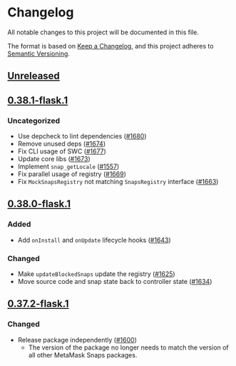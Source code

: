 # Changelog
All notable changes to this project will be documented in this file.

The format is based on [Keep a Changelog](https://keepachangelog.com/en/1.0.0/),
and this project adheres to [Semantic Versioning](https://semver.org/spec/v2.0.0.html).

## [Unreleased]

## [0.38.1-flask.1]
### Uncategorized
- Use depcheck to lint dependencies ([#1680](https://github.com/MetaMask/snaps-skunkworks.git/pull/1680))
- Remove unused deps ([#1674](https://github.com/MetaMask/snaps-skunkworks.git/pull/1674))
- Fix CLI usage of SWC ([#1677](https://github.com/MetaMask/snaps-skunkworks.git/pull/1677))
- Update core libs ([#1673](https://github.com/MetaMask/snaps-skunkworks.git/pull/1673))
- Implement `snap_getLocale` ([#1557](https://github.com/MetaMask/snaps-skunkworks.git/pull/1557))
- Fix parallel usage of registry ([#1669](https://github.com/MetaMask/snaps-skunkworks.git/pull/1669))
- Fix `MockSnapsRegistry` not matching `SnapsRegistry` interface ([#1663](https://github.com/MetaMask/snaps-skunkworks.git/pull/1663))

## [0.38.0-flask.1]
### Added
- Add `onInstall` and `onUpdate` lifecycle hooks ([#1643](https://github.com/MetaMask/snaps/pull/1643))

### Changed
- Make `updateBlockedSnaps` update the registry ([#1625](https://github.com/MetaMask/snaps/pull/1625))
- Move source code and snap state back to controller state ([#1634](https://github.com/MetaMask/snaps/pull/1634))

## [0.37.2-flask.1]
### Changed
- Release package independently ([#1600](https://github.com/MetaMask/snaps/pull/1600))
  - The version of the package no longer needs to match the version of all other
    MetaMask Snaps packages.

[Unreleased]: https://github.com/MetaMask/snaps-skunkworks.git/compare/@metamask/snaps-controllers@0.38.1-flask.1...HEAD
[0.38.1-flask.1]: https://github.com/MetaMask/snaps-skunkworks.git/compare/@metamask/snaps-controllers@0.38.0-flask.1...@metamask/snaps-controllers@0.38.1-flask.1
[0.38.0-flask.1]: https://github.com/MetaMask/snaps-skunkworks.git/compare/@metamask/snaps-controllers@0.37.2-flask.1...@metamask/snaps-controllers@0.38.0-flask.1
[0.37.2-flask.1]: https://github.com/MetaMask/snaps-skunkworks.git/releases/tag/@metamask/snaps-controllers@0.37.2-flask.1
